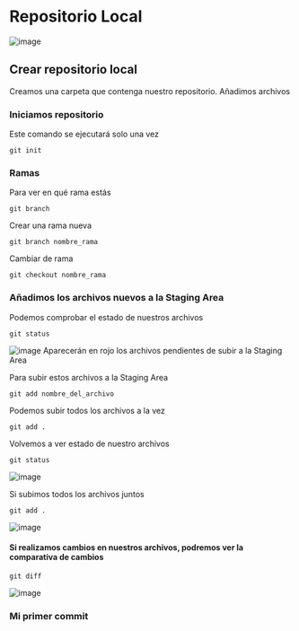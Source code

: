 # Repositorio Local

![image](https://user-images.githubusercontent.com/67286095/140605791-e3369513-741a-4b18-9cff-1362cf23846a.png)

## Crear repositorio local
Creamos una carpeta que contenga nuestro repositorio.
Añadimos archivos

### Iniciamos repositorio
Este comando se ejecutará solo una vez

```
git init
```
### Ramas
Para ver en qué rama estás

```
git branch
```
Crear una rama nueva

```
git branch nombre_rama
```

Cambiar de rama

```
git checkout nombre_rama
```

### Añadimos los archivos nuevos a la Staging Area
Podemos comprobar el estado de nuestros archivos 
```
git status
```
![image](https://user-images.githubusercontent.com/67286095/140606530-59433ce3-b672-4a9a-a4a1-6de0ff90a252.png)
Aparecerán en rojo los archivos pendientes de subir a la Staging Area

Para subir estos archivos a la Staging Area

```
git add nombre_del_archivo
```
Podemos subir todos los archivos a la vez

```
git add .
```

Volvemos a ver estado de nuestro archivos

```
git status
```
![image](https://user-images.githubusercontent.com/67286095/140606652-746efbb7-599f-4f4b-a42e-bbd67cabeb8c.png)

Si subimos todos los archivos juntos

```
git add .
```
![image](https://user-images.githubusercontent.com/67286095/140606704-d3f89403-f8f9-459a-b926-9f70a55da56e.png)

#### Si realizamos cambios en nuestros archivos, podremos ver la comparativa de cambios

```
git diff
```
![image](https://user-images.githubusercontent.com/67286095/140606807-803f2927-dc8e-4335-8d40-2158b23a9c3e.png)


### Mi primer commit



